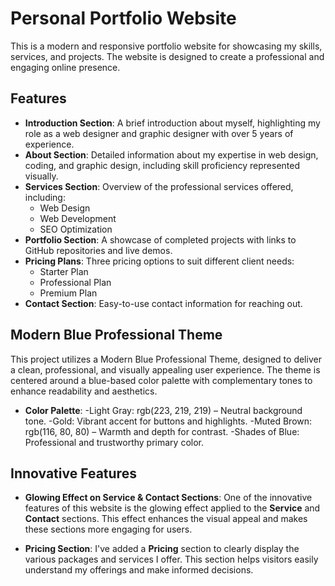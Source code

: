 # Personal Portfolio Website

This is a modern and responsive portfolio website for showcasing my skills, services, and projects. The website is designed to create a professional and engaging online presence.

## Features

- **Introduction Section**: A brief introduction about myself, highlighting my role as a web designer and graphic designer with over 5 years of experience.
- **About Section**: Detailed information about my expertise in web design, coding, and graphic design, including skill proficiency represented visually.
- **Services Section**: Overview of the professional services offered, including:
  - Web Design
  - Web Development
  - SEO Optimization
- **Portfolio Section**: A showcase of completed projects with links to GitHub repositories and live demos.
- **Pricing Plans**: Three pricing options to suit different client needs:
  - Starter Plan
  - Professional Plan
  - Premium Plan
- **Contact Section**: Easy-to-use contact information for reaching out.
  
## Modern Blue Professional Theme
This project utilizes a Modern Blue Professional Theme, designed to deliver a clean, professional, and visually appealing user experience. The theme is centered around a blue-based color palette with complementary tones to enhance readability and aesthetics.

- **Color Palette**:
  -Light Gray: rgb(223, 219, 219) – Neutral background tone.
  -Gold: Vibrant accent for buttons and highlights.
  -Muted Brown: rgb(116, 80, 80) – Warmth and depth for contrast.
  -Shades of Blue: Professional and trustworthy primary color.

## Innovative Features

- **Glowing Effect on Service & Contact Sections**: One of the innovative features of this website is the glowing effect applied to the **Service** and **Contact** sections. This effect enhances the visual appeal and makes these sections more engaging for users.
  
- **Pricing Section**: I've added a **Pricing** section to clearly display the various packages and services I offer. This section helps visitors easily understand my offerings and make informed decisions.




